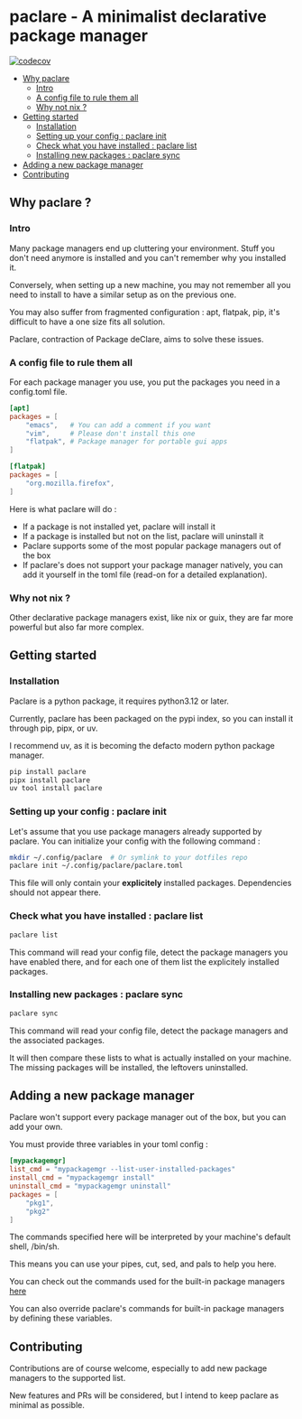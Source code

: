 # paclare - A minimalist declarative package manager

[![codecov](https://codecov.io/github/Horrih/paclare/graph/badge.svg?token=8H0KZLUUBZ)](https://codecov.io/github/Horrih/paclare)

* [Why paclare](#why-paclare-)
  * [Intro](#intro)
  * [A config file to rule them all](#a-config-file-to-rule-them-all)
  * [Why not nix ?](#why-not-nix-)
* [Getting started](#getting-started)
  * [Installation](#installation)
  * [Setting up your config : paclare init](#setting-up-your-config--paclare-init)
  * [Check what you have installed : paclare list](#check-what-you-have-installed--paclare-list)
  * [Installing new packages : paclare sync](#installing-new-packages--paclare-sync)
* [Adding a new package manager](#adding-a-new-package-manager)
* [Contributing](#contributing)

## Why paclare ?

### Intro
Many package managers end up cluttering your environment. Stuff you don't
need anymore is installed and you can't remember why you installed it.

Conversely, when setting up a new machine, you may not remember all you
need to install to have a similar setup as on the previous one.

You may also suffer from fragmented configuration : apt, flatpak, pip, it's
difficult to have a one size fits all solution.

Paclare, contraction of Package deClare, aims to solve these issues.

### A config file to rule them all

For each package manager you use, you put the packages you need in a config.toml file.

```toml
[apt]
packages = [
    "emacs",   # You can add a comment if you want
    "vim",     # Please don't install this one
    "flatpak", # Package manager for portable gui apps
]

[flatpak]
packages = [
    "org.mozilla.firefox",
]
```

Here is what paclare will do :
- If a package is not installed yet, paclare will install it
- If a package is installed but not on the list, paclare will uninstall it
- Paclare supports some of the most popular package managers out of the box
- If paclare's does not support your package manager natively, you can add it
yourself in the toml file (read-on for a detailed explanation).

### Why not nix ?
Other declarative package managers exist, like nix or guix, they are
far more powerful but also far more complex.

## Getting started

### Installation

Paclare is a python package, it requires python3.12 or later.

Currently, paclare has been packaged on the pypi index, so you can install
it through pip, pipx, or uv.

I recommend uv, as it is becoming the defacto modern python package manager.

```bash
pip install paclare
pipx install paclare
uv tool install paclare
```

### Setting up your config : paclare init

Let's assume that you use package managers already supported by paclare.
You can initialize your config with the following command :

```bash
mkdir ~/.config/paclare  # Or symlink to your dotfiles repo
paclare init ~/.config/paclare/paclare.toml
```

This file will only contain your **explicitely** installed packages.
Dependencies should not appear there.

### Check what you have installed : paclare list

```bash
paclare list
```

This command will read your config file, detect the package managers you
have enabled there, and for each one of them list the explicitely installed
packages.

### Installing new packages : paclare sync

```bash
paclare sync
```

This command will read your config file, detect the package managers and
the associated packages.

It will then compare these lists to what is actually installed on your machine.
The missing packages will be installed, the leftovers uninstalled.

## Adding a new package manager

Paclare won't support every package manager out of the box, but you can
add your own.

You must provide three variables in your toml config :

```toml
[mypackagemgr]
list_cmd = "mypackagemgr --list-user-installed-packages"
install_cmd = "mypackagemgr install"
uninstall_cmd = "mypackagemgr uninstall"
packages = [
    "pkg1",
    "pkg2"
]
```
The commands specified here will be interpreted by your machine's
default shell, /bin/sh.

This means you can use your pipes, cut, sed, and pals to help you here.

You can check out the commands used for the built-in package managers
[here](https://github.com/Horrih/paclare/blob/main/src/paclare/packagemanagers.py)

You can also override paclare's commands for built-in package managers by
defining these variables.

## Contributing

Contributions are of course welcome, especially to add new package managers
to the supported list.

New features and PRs will be considered, but I intend to keep paclare as minimal
as possible.
